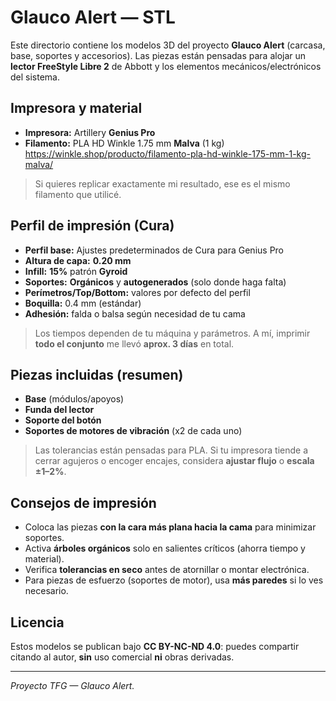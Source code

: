 # Glauco Alert — STL

Este directorio contiene los modelos 3D del proyecto **Glauco Alert** (carcasa, base, soportes y accesorios). Las piezas están pensadas para alojar un **lector FreeStyle Libre 2** de Abbott y los elementos mecánicos/electrónicos del sistema.

## Impresora y material
- **Impresora:** Artillery **Genius Pro**
- **Filamento:** PLA HD Winkle 1.75 mm **Malva** (1 kg)  
  <https://winkle.shop/producto/filamento-pla-hd-winkle-175-mm-1-kg-malva/>

> Si quieres replicar exactamente mi resultado, ese es el mismo filamento que utilicé.

## Perfil de impresión (Cura)
- **Perfil base:** Ajustes predeterminados de Cura para Genius Pro
- **Altura de capa:** **0.20 mm**
- **Infill:** **15%** patrón **Gyroid**
- **Soportes:** **Orgánicos** y **autogenerados** (solo donde haga falta)
- **Perímetros/Top/Bottom:** valores por defecto del perfil
- **Boquilla:** 0.4 mm (estándar)
- **Adhesión:** falda o balsa según necesidad de tu cama

> Los tiempos dependen de tu máquina y parámetros. A mí, imprimir **todo el conjunto** me llevó **aprox. 3 días** en total.

## Piezas incluidas (resumen)
- **Base** (módulos/apoyos)
- **Funda del lector**
- **Soporte del botón**
- **Soportes de motores de vibración** (x2 de cada uno)

> Las tolerancias están pensadas para PLA. Si tu impresora tiende a cerrar agujeros o encoger encajes, considera **ajustar flujo** o **escala ±1–2%**.

## Consejos de impresión
- Coloca las piezas **con la cara más plana hacia la cama** para minimizar soportes.
- Activa **árboles orgánicos** solo en salientes críticos (ahorra tiempo y material).
- Verifica **tolerancias en seco** antes de atornillar o montar electrónica.
- Para piezas de esfuerzo (soportes de motor), usa **más paredes** si lo ves necesario.

## Licencia
Estos modelos se publican bajo **CC BY-NC-ND 4.0**: puedes compartir citando al autor, **sin** uso comercial **ni** obras derivadas.

---
*Proyecto TFG — Glauco Alert.*
